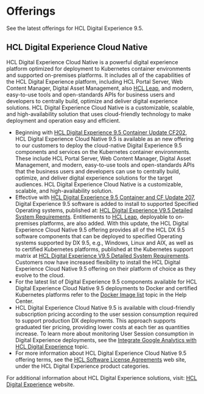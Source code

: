 # Offerings

See the latest offerings for HCL Digital Experience 9.5.

## HCL Digital Experience Cloud Native

HCL Digital Experience Cloud Native is a powerful digital experience platform optimized for deployment to Kubernetes container environments and supported on-premises platforms. It includes all of the capabilities of the HCL Digital Experience platform, including HCL Portal Server, Web Content Manager, Digital Asset Management, also [HCL Leap](https://www.hcltechsw.com/leap), and modern, easy-to-use tools and open-standards APIs for business users and developers to centrally build, optimize and deliver digital experience solutions. HCL Digital Experience Cloud Native is a customizable, scalable, and high-availability solution that uses cloud-friendly technology to make deployment and operation easy and efficient. 

-   Beginning with [HCL Digital Experience 9.5 Container Update CF202](../../whatsnew/cf20/newcf202.md), HCL Digital Experience Cloud Native 9.5 is available as an new offering to our customers to deploy the cloud-native Digital Experience 9.5 components and services on the Kubernetes container environments. These include HCL Portal Server, Web Content Manager, Digital Asset Management, and modern, easy-to-use tools and open-standards APIs that the business users and developers can use to centrally build, optimize, and deliver digital experience solutions for the target audiences. HCL Digital Experience Cloud Native is a customizable, scalable, and high-availability solution.
-   Effective with [HCL Digital Experience 9.5 Container and CF Update 207](../../whatsnew/cf20/newcf207.md), Digital Experience 9.5 software is added to install to supported Specified Operating systems, published at: [HCL Digital Experience V9.5 Detailed System Requirements](https://support.hcltechsw.com/csm?id=kb_article&sysparm_article=KB0013514). Entitlements to [HCL Leap](https://www.hcltechsw.com/leap), deployable to on-premises platforms, are also added. With this update, the HCL Digital Experience Cloud Native 9.5 offering provides all of the HCL DX 9.5 software components that can be deployed to specified Operating systems supported by DX 9.5, e.g., Windows, Linux and AIX, as well as to certified Kubernetes platforms, published at the Kubernetes support matrix at  [HCL Digital Experience V9.5 Detailed System Requirements](https://support.hcltechsw.com/csm?id=kb_article&sysparm_article=KB0013514). Customers now have increased flexibility to install the HCL Digital Experience Cloud Native 9.5 offering on their platform of choice as they evolve to the cloud.
-   For the latest list of Digital Experience 9.5 components available for HCL Digital Experience Cloud Native 9.5 deployments to Docker and certified Kubernetes platforms refer to the [Docker Image list](../../deployment/install/container/image_list.md) topic in the Help Center.
-   HCL Digital Experience Cloud Native 9.5 is available with cloud-friendly subscription pricing according to the user session consumption required to support production DX deployments. This approach supports graduated tier pricing, providing lower costs at each tier as quantities increase. To learn more about monitoring User Session consumption in Digital Experience deployments, see the [Integrate Google Analytics with HCL Digital Experience](../../build_sites/site_analytics/google_analytics/index.md) topic.
-   For more information about HCL Digital Experience Cloud Native 9.5 offering terms, see the [HCL Software License Agreements](https://www.hcltechsw.com/resources/license-agreements) web site, under the HCL Digital Experience product categories.

For additional information about HCL Digital Experience solutions, visit: [HCL Digital Experience](https://www.hcltechsw.com/dx) website. 